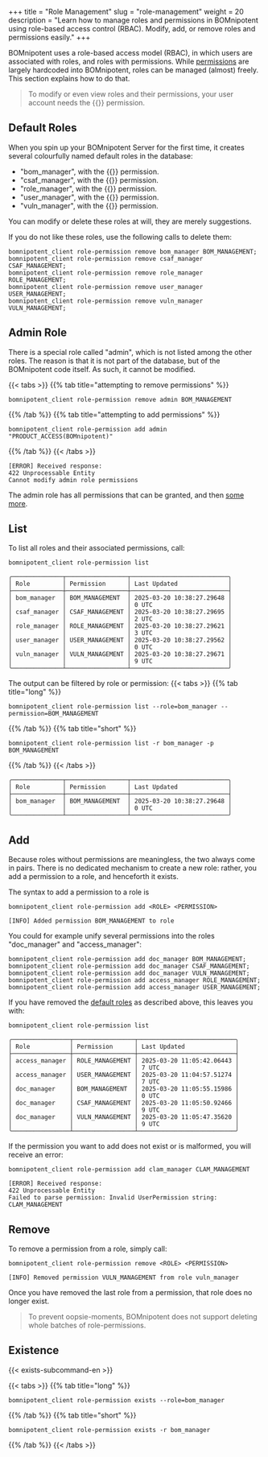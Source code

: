 +++
title = "Role Management"
slug = "role-management"
weight = 20
description = "Learn how to manage roles and permissions in BOMnipotent using role-based access control (RBAC). Modify, add, or remove roles and permissions easily."
+++

BOMnipotent uses a role-based access model (RBAC), in which users are associated with roles, and roles with permissions. While [permissions](/client/manager/access-management/permissions/) are largely hardcoded into BOMnipotent, roles can be managed (almost) freely. This section explains how to do that.

> To modify or even view roles and their permissions, your user account needs the {{<role-management-en>}} permission.

## Default Roles

When you spin up your BOMnipotent Server for the first time, it creates several colourfully named default roles in the database:
- "bom_manager", with the {{<bom-management-en>}} permission.
- "csaf_manager", with the {{<csaf-management-en>}} permission.
- "role_manager", with the {{<role-management-en>}} permission.
- "user_manager", with the {{<user-management-en>}} permission.
- "vuln_manager", with the {{<vuln-management-en>}} permission.

You can modify or delete these roles at will, they are merely suggestions.

If you do not like these roles, use the following calls to delete them:
```
bomnipotent_client role-permission remove bom_manager BOM_MANAGEMENT;
bomnipotent_client role-permission remove csaf_manager CSAF_MANAGEMENT;
bomnipotent_client role-permission remove role_manager ROLE_MANAGEMENT;
bomnipotent_client role-permission remove user_manager USER_MANAGEMENT;
bomnipotent_client role-permission remove vuln_manager VULN_MANAGEMENT;
```

## Admin Role

There is a special role called "admin", which is not listed among the other roles. The reason is that it is not part of the database, but of the BOMnipotent code itself. As such, it cannot be modified.

{{< tabs >}}
{{% tab title="attempting to remove permissions" %}}
```
bomnipotent_client role-permission remove admin BOM_MANAGEMENT
```
{{% /tab %}}
{{% tab title="attempting to add permissions" %}}
```
bomnipotent_client role-permission add admin "PRODUCT_ACCESS(BOMnipotent)"
```
{{% /tab %}}
{{< /tabs >}}

``` {wrap="false" title="output"}
[ERROR] Received response:
422 Unprocessable Entity
Cannot modify admin role permissions
```

The admin role has all permissions that can be granted, and then [some more](/client/manager/access-management/permissions/#special-admin-permissions).

## List

To list all roles and their associated permissions, call:
```
bomnipotent_client role-permission list
```
``` {wrap="false" title="output"}
╭──────────────┬─────────────────┬───────────────────────────╮
│ Role         │ Permission      │ Last Updated              │
├──────────────┼─────────────────┼───────────────────────────┤
│ bom_manager  │ BOM_MANAGEMENT  │ 2025-03-20 10:38:27.29648 │
│              │                 │ 0 UTC                     │
│ csaf_manager │ CSAF_MANAGEMENT │ 2025-03-20 10:38:27.29695 │
│              │                 │ 2 UTC                     │
│ role_manager │ ROLE_MANAGEMENT │ 2025-03-20 10:38:27.29621 │
│              │                 │ 3 UTC                     │
│ user_manager │ USER_MANAGEMENT │ 2025-03-20 10:38:27.29562 │
│              │                 │ 0 UTC                     │
│ vuln_manager │ VULN_MANAGEMENT │ 2025-03-20 10:38:27.29671 │
│              │                 │ 9 UTC                     │
╰──────────────┴─────────────────┴───────────────────────────╯
```

The output can be filtered by role or permission:
{{< tabs >}}
{{% tab title="long" %}}
```
bomnipotent_client role-permission list --role=bom_manager --permission=BOM_MANAGEMENT
```
{{% /tab %}}
{{% tab title="short" %}}
```
bomnipotent_client role-permission list -r bom_manager -p BOM_MANAGEMENT
```
{{% /tab %}}
{{< /tabs >}}
``` {wrap="false" title="output"}
╭──────────────┬─────────────────┬───────────────────────────╮
│ Role         │ Permission      │ Last Updated              │
├──────────────┼─────────────────┼───────────────────────────┤
│ bom_manager  │ BOM_MANAGEMENT  │ 2025-03-20 10:38:27.29648 │
│              │                 │ 0 UTC                     │
╰──────────────┴─────────────────┴───────────────────────────╯
```

## Add

Because roles without permissions are meaningless, the two always come in pairs. There is no dedicated mechanism to create a new role: rather, you add a permission to a role, and henceforth it exists.

The syntax to add a permission to a role is
```
bomnipotent_client role-permission add <ROLE> <PERMISSION>
```
``` {wrap="false" title="output"}
[INFO] Added permission BOM_MANAGEMENT to role
```

You could for example unify several permissions into the roles "doc_manager" and "access_manager":
```
bomnipotent_client role-permission add doc_manager BOM_MANAGEMENT;
bomnipotent_client role-permission add doc_manager CSAF_MANAGEMENT;
bomnipotent_client role-permission add doc_manager VULN_MANAGEMENT;
bomnipotent_client role-permission add access_manager ROLE_MANAGEMENT;
bomnipotent_client role-permission add access_manager USER_MANAGEMENT;
```

If you have removed the [default roles](#default-roles) as described above, this leaves you with:
```
bomnipotent_client role-permission list
```
``` {wrap="false" title="output"}
╭────────────────┬─────────────────┬───────────────────────────╮
│ Role           │ Permission      │ Last Updated              │
├────────────────┼─────────────────┼───────────────────────────┤
│ access_manager │ ROLE_MANAGEMENT │ 2025-03-20 11:05:42.06443 │
│                │                 │ 7 UTC                     │
│ access_manager │ USER_MANAGEMENT │ 2025-03-20 11:04:57.51274 │
│                │                 │ 7 UTC                     │
│ doc_manager    │ BOM_MANAGEMENT  │ 2025-03-20 11:05:55.15986 │
│                │                 │ 0 UTC                     │
│ doc_manager    │ CSAF_MANAGEMENT │ 2025-03-20 11:05:50.92466 │
│                │                 │ 9 UTC                     │
│ doc_manager    │ VULN_MANAGEMENT │ 2025-03-20 11:05:47.35620 │
│                │                 │ 9 UTC                     │
╰────────────────┴─────────────────┴───────────────────────────╯
```

If the permission you want to add does not exist or is malformed, you will receive an error:
```
bomnipotent_client role-permission add clam_manager CLAM_MANAGEMENT
```
``` {wrap="false" title="output"}
[ERROR] Received response:
422 Unprocessable Entity
Failed to parse permission: Invalid UserPermission string: CLAM_MANAGEMENT
```

## Remove

To remove a permission from a role, simply call:
```
bomnipotent_client role-permission remove <ROLE> <PERMISSION>
```
``` {wrap="false" title="output"}
[INFO] Removed permission VULN_MANAGEMENT from role vuln_manager
```

Once you have removed the last role from a permission, that role does no longer exist.

> To prevent oopsie-moments, BOMnipotent does not support deleting whole batches of role-permissions.

## Existence

{{< exists-subcommand-en >}}

{{< tabs >}}
{{% tab title="long" %}}
```
bomnipotent_client role-permission exists --role=bom_manager
```
{{% /tab %}}
{{% tab title="short" %}}
```
bomnipotent_client role-permission exists -r bom_manager
```
{{% /tab %}}
{{< /tabs >}}
